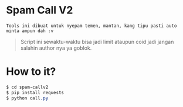 # Spam Call V2
```
Tools ini dibuat untuk nyepam temen, mantan, kang tipu pasti auto minta ampun dah :v
```
> Script ini sewaktu-waktu bisa jadi limit ataupun coid jadi jangan salahin author nya ya goblok.
# How to it?
```css
$ cd spam-callv2
$ pip install requests
$ python call.py
```
